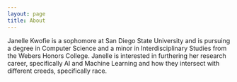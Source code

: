 ```yaml
---
layout: page
title: About
---
```


  Janelle Kwofie is a sophomore at San Diego State University and is pursuing a degree in Computer Science and a minor in Interdisciplinary Studies from the Webers Honors College. Janelle is interested in furthering her research career, specifically AI and Machine Learning and how they intersect with different creeds, specifically race.
